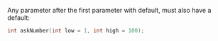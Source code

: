 Any parameter after the first parameter with default, must also have a default:

```cpp
int askNumber(int low = 1, int high = 100);
```
